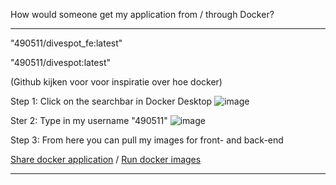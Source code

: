 How would someone get my application from / through Docker?

----------------------------------------------------------------------------------------------------------------------------------------------------------------------
"490511/divespot_fe:latest"

"490511/divespot:latest"

(Github kijken voor voor inspiratie over hoe docker)

Step 1: Click on the searchbar in Docker Desktop
![image](https://github.com/S3-Portfolio/General/assets/93527848/1fb18a78-9d34-4715-85d8-86e9a2a506e9)

Ster 2: Type in my username "490511"
![image](https://github.com/S3-Portfolio/General/assets/93527848/922e5f7f-a69a-47d3-8d74-f497c75fb523)

Step 3: From here you can pull my images for front- and back-end

[Share docker application](https://docs.docker.com/get-started/04_sharing_app/) /
[Run docker images](https://www.stacksimplify.com/aws-eks/docker-basics/get-docker-image-from-docker-hub-and-run-/)

----------------------------------------------------------------------------------------------------------------------------------------------------------------------
